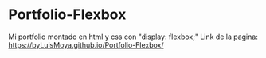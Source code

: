 # Portfolio-Flexbox
Mi portfolio montado en html y css con "display: flexbox;"
Link de la pagina: https://byLuisMoya.github.io/Portfolio-Flexbox/

